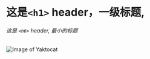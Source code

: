 # 这是`<h1>` header，一级标题,
###### 这是 `<h6>` header, 最小的标题
![Image of Yaktocat](https://octodex.github.com/images/yaktocat.png)

